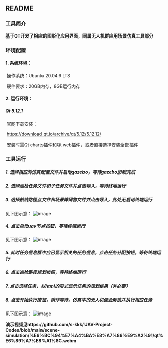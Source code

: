 ## README

### 工具简介

**基于QT开发了相应的图形化应用界面，同属无人机群应用场景仿真工具部分**

### 环境配置

#### 1. 系统环境：

​	操作系统：Ubuntu 20.04.6 LTS

​	硬件要求：20GB内存，8GB运行内存

#### 2. 运行环境：

##### Qt 5.12.1

​	官网下载安装：

​	https://download.qt.io/archive/qt/5.12/5.12.12/ 

​	安装时需Qt charts插件和Qt web插件，或者直接选择安装全部插件

### 工具运行

##### 1. 选择相应的仿真配置文件并启动gazebo，等待gazebo加载完成

##### 2. 选择巡检任务文件和子任务文件并点击导入，等待终端运行

##### 3. 选择航线路径点文件和场景障碍物文件并点击导入，此处无启动终端运行

见下图示意：
![image](https://github.com/s-kkk/UAV-Project-Codes/blob/main/scene-simulation/preview/%E6%96%87%E4%BB%B6%E5%8A%A0%E8%BD%BD%E5%8F%8A%E4%BB%BF%E7%9C%9F%E7%8E%AF%E5%A2%83%E5%90%AF%E5%8A%A8.png)

##### 4. 点击启动uav节点按钮，等待终端运行

见下图示意：
![image](https://github.com/s-kkk/UAV-Project-Codes/blob/main/scene-simulation/preview/%E6%97%A0%E4%BA%BA%E6%9C%BA%E4%BF%A1%E6%81%AF%E5%9B%9E%E4%BC%A0.png)
##### 5. 此时任务信息框中应已显示相关的任务信息，点击任务分配按钮，等待终端运行

##### 6. 点击巡检路径规划按钮，等待终端运行

##### 7. 点击选择任务，以html的形式显示任务的规划结果（非必要）

##### 8. 点击开始执行按钮，稍作等待，仿真中的无人机便会解锁并执行相应任务

见下图示意：
![image](https://github.com/s-kkk/UAV-Project-Codes/blob/main/scene-simulation/preview/%E4%BB%BB%E5%8A%A1%E8%A7%84%E5%88%92.png)

**演示视频见https://github.com/s-kkk/UAV-Project-Codes/blob/main/scene-simulation/%E6%BC%94%E7%A4%BA%E8%A7%86%E9%A2%91/qt%E6%89%A7%E8%A1%8C.webm**

